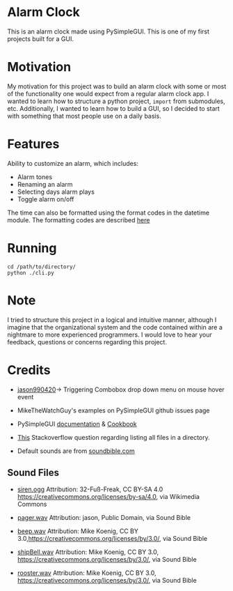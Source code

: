 # Alarm Clock

This is an alarm clock made using PySimpleGUI. This is one of my first projects built for a GUI.

# Motivation

My motivation for this project was to build an alarm clock with some or most of the functionality one would expect from a regular alarm clock app. I wanted to learn how to structure a python project, `import` from submodules, etc. Additionally, I wanted to learn how to build a GUI, so I decided to start with something that most people use on a daily basis.

# Features

Ability to customize an alarm, which includes:
- Alarm tones
- Renaming an alarm
- Selecting days alarm plays
- Toggle alarm on/off

The time can also be formatted using the format codes in the datetime module. The formatting codes are described [here](https://docs.python.org/3/library/datetime.html)

# Running
```
cd /path/to/directory/
python ./cli.py
```
# Note

I tried to structure this project in a logical and intuitive manner, although I imagine that the organizational system and the code contained within are a nightmare to more experienced programmers. I would love to hear your feedback, questions or concerns regarding this project.

# Credits

- [jason990420](https://github.com/PySimpleGUI/PySimpleGUI/issues/3668 )-> Triggering Combobox drop down menu on mouse hover event

- MikeTheWatchGuy's examples on PySimpleGUI github issues page

- PySimpleGUI [documentation](https://pysimplegui.readthedocs.io/en/latest/) & [Cookbook](https://pysimplegui.readthedocs.io/en/latest/cookbook/)

- [This](https://stackoverflow.com/questions/3207219/how-do-i-list-all-files-of-a-directory) Stackoverflow question regarding listing all files in a directory.

- Default sounds are from [soundbible.com](https://soundbible.com/)

## Sound Files

- [siren.ogg](https://commons.wikimedia.org/wiki/File:Alarm_(Sirenenprobe_am_5._Oktober_2019)_in_%C3%96sterreich_1_Min_auf_und_ab.ogg) Attribution: 32-Fuß-Freak, CC BY-SA 4.0 <https://creativecommons.org/licenses/by-sa/4.0>, via Wikimedia Commons

- [pager.wav](https://soundbible.com/1766-Fire-Pager.html) Attribution: jason, Public Domain, via Sound Bible

- [beep.wav](https://soundbible.com/1251-Beep.html) Attribution: Mike Koenig, CC BY 3.0,<https://creativecommons.org/licenses/by/3.0/>, via Sound Bible

- [shipBell.wav](https://soundbible.com/1746-Ship-Bell.html) Attribution: Mike Koenig, CC BY 3.0, <https://creativecommons.org/licenses/by/3.0/>, via Sound Bible

- [rooster.wav](https://soundbible.com/1218-Rooster-Crow.html) Attribution: Mike Koenig, CC BY 3.0, <https://creativecommons.org/licenses/by/3.0/>, via Sound Bible

